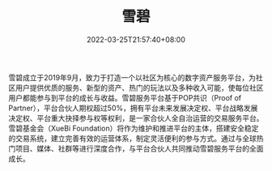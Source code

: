 ﻿---
weight: 
title: "雪碧"
description: "雪碧成立于2019年9月，致力于打…"
date: 2022-03-25T21:57:40+08:00
lastmod: 2022-03-25T16:45:40+08:00
draft: false
authors: ["Metabd"]
featuredImage: "xuebi.webp"
link: ""
tags: ["交易所","雪碧"]
categories: ["navigation"]
navigation: ["交易所"]
lightgallery: true
toc: true
pinned: false
recommend: false
recommend1: false
---
雪碧成立于2019年9月，致力于打造一个以社区为核心的数字资产服务平台，为社区用户提供优质的服务、新型的资产、热门的玩法以及多种收入可能，使每位社区用户都能参与到平台的成长与收益。雪碧服务平台基于POP共识（Proof of Partner），平台合伙人期权超过50%，拥有平台未来发展决定权、平台战略发展决定权、平台重大抉择参与权等权利，是一家合伙人全自治运营的交易服务平台。雪碧基金会（XueBi Foundation）将作为维护和推进平台的主体，搭建安全稳定的交易系统，建立完善有效的运营体系，制定灵活便利的参与方式。通过与全球热门项目、媒体、社群等进行深度合作，与平台合伙人共同推动雪碧服务平台的全面成长。

